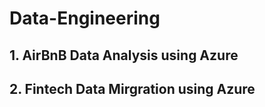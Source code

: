 # Data-Engineering
## 1. AirBnB Data Analysis using Azure
## 2. Fintech Data Mirgration using Azure
